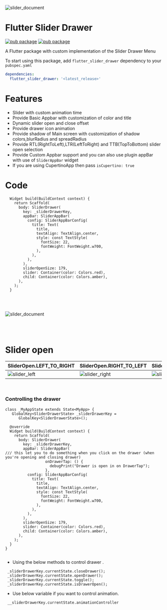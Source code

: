 ![slider_document](banner.png)

# Flutter Slider Drawer
[![pub package](https://img.shields.io/pub/v/flutter_slider_drawer)](https://pub.dev/packages/flutter_slider_drawer)   [![pub package](https://img.shields.io/github/languages/code-size/NikhilVadoliya/Flutter_slider_drawer)](https://pub.dev/packages/flutter_slider_drawer)

A Flutter package with custom implementation of the Slider Drawer Menu 


To start using this package, add `flutter_slider_drawer` dependency to your `pubspec.yaml`

```yaml
dependencies:
  flutter_slider_drawer: '<latest_release>'
```

# Features

  - Slider with custom animation time
  - Provide Basic Appbar with customization of color and title
  - Dynamic slider open and close offset
  - Provide drawer icon animation 
  - Provide shadow of Main screen with customization of shadow colors,blurRadius and spreadRadius
  - Provide RTL(RightToLeft),LTR(LeftToRight) and TTB(TopToBottom) slider open selection
  - Provide Custom Appbar support and you can also use plugin appBar with use of `SliderAppBar` widget
  - If you are using CupertinoApp then pass `isCupertino: true`


# Code
```
  Widget build(BuildContext context) {
    return Scaffold(
      body: SliderDrawer(
        key: _sliderDrawerKey,
        appBar: SliderAppBar(
          config: SliderAppBarConfig(
            title: Text(
              title,
              textAlign: TextAlign.center,
              style: const TextStyle(
                fontSize: 22,
                fontWeight: FontWeight.w700,
              ),
            ),
          ),
        ),
        sliderOpenSize: 179,
        slider: Container(color: Colors.red),
        child: Container(color: Colors.amber),
      ),
    );
  }
 ```

</br>
 </br>

 ![slider_document](information.png)
 </br>
 </br>
 </br>
 </br>


 # Slider open  

 | SliderOpen.LEFT_TO_RIGHT  | SliderOpen.RIGHT_TO_LEFT  | SliderOpen.TOP_TO_BOTTOM  |
 |---|---|---|
 | ![slider_left](slide_left.gif)  | ![slider_right](slide_right.gif)  | ![slider_top](slide_top.gif)  |
 
 
 
 </br>

### Controlling the drawer

```
class _MyAppState extends State<MyApp> {
   GlobalKey<SliderDrawerState> _sliderDrawerKey =
      GlobalKey<SliderDrawerState>();

  @override
  Widget build(BuildContext context) {
    return Scaffold(
      body: SliderDrawer(
        key: _sliderDrawerKey,
        appBar: SliderAppBar(
/// this let you to do something when you click on the drawer (when you're opening and closing drawer)
                  onDrawerTap: () {
                    debugPrint("Drawer is open in on DrawerTap");
                  },
          config: SliderAppBarConfig(
            title: Text(
              title,
              textAlign: TextAlign.center,
              style: const TextStyle(
                fontSize: 22,
                fontWeight: FontWeight.w700,
              ),
            ),
          ),
        ),
        sliderOpenSize: 179,
        slider: Container(color: Colors.red),
        child: Container(color: Colors.amber),
      ),
    );
  }
}
      
```

* Using the below methods to control drawer .
``` 
 _sliderDrawerKey.currentState.closeDrawer();
 _sliderDrawerKey.currentState.openDrawer();
 _sliderDrawerKey.currentState.toggle();
 _sliderDrawerKey.currentState.isDrawerOpen();

 ```
* Use below variable if you want to control animation.


``` __sliderDrawerKey.currentState.animationController```
